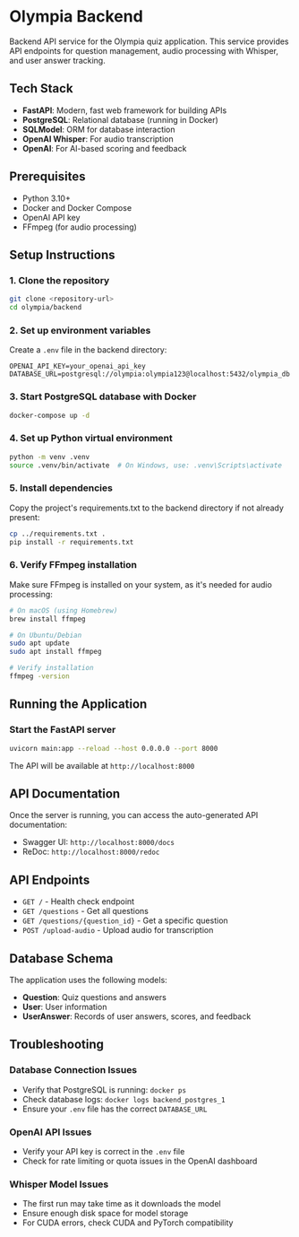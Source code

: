 # Olympia Backend

Backend API service for the Olympia quiz application. This service provides API endpoints for question management, audio processing with Whisper, and user answer tracking.

## Tech Stack

- **FastAPI**: Modern, fast web framework for building APIs
- **PostgreSQL**: Relational database (running in Docker)
- **SQLModel**: ORM for database interaction
- **OpenAI Whisper**: For audio transcription
- **OpenAI**: For AI-based scoring and feedback

## Prerequisites

- Python 3.10+ 
- Docker and Docker Compose
- OpenAI API key
- FFmpeg (for audio processing)

## Setup Instructions

### 1. Clone the repository
```bash
git clone <repository-url>
cd olympia/backend
```

### 2. Set up environment variables
Create a `.env` file in the backend directory:

```
OPENAI_API_KEY=your_openai_api_key
DATABASE_URL=postgresql://olympia:olympia123@localhost:5432/olympia_db
```

### 3. Start PostgreSQL database with Docker
```bash
docker-compose up -d
```

### 4. Set up Python virtual environment
```bash
python -m venv .venv
source .venv/bin/activate  # On Windows, use: .venv\Scripts\activate
```

### 5. Install dependencies
Copy the project's requirements.txt to the backend directory if not already present:
```bash
cp ../requirements.txt .
pip install -r requirements.txt
```

### 6. Verify FFmpeg installation
Make sure FFmpeg is installed on your system, as it's needed for audio processing:

```bash
# On macOS (using Homebrew)
brew install ffmpeg

# On Ubuntu/Debian
sudo apt update
sudo apt install ffmpeg

# Verify installation
ffmpeg -version
```

## Running the Application

### Start the FastAPI server
```bash
uvicorn main:app --reload --host 0.0.0.0 --port 8000
```

The API will be available at `http://localhost:8000`

## API Documentation

Once the server is running, you can access the auto-generated API documentation:

- Swagger UI: `http://localhost:8000/docs`
- ReDoc: `http://localhost:8000/redoc`

## API Endpoints

- `GET /` - Health check endpoint
- `GET /questions` - Get all questions
- `GET /questions/{question_id}` - Get a specific question
- `POST /upload-audio` - Upload audio for transcription

## Database Schema

The application uses the following models:

- **Question**: Quiz questions and answers
- **User**: User information
- **UserAnswer**: Records of user answers, scores, and feedback

## Troubleshooting

### Database Connection Issues
- Verify that PostgreSQL is running: `docker ps`
- Check database logs: `docker logs backend_postgres_1`
- Ensure your `.env` file has the correct `DATABASE_URL`

### OpenAI API Issues
- Verify your API key is correct in the `.env` file
- Check for rate limiting or quota issues in the OpenAI dashboard

### Whisper Model Issues
- The first run may take time as it downloads the model
- Ensure enough disk space for model storage
- For CUDA errors, check CUDA and PyTorch compatibility